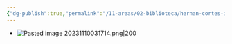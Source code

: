 ```yaml
---
{"dg-publish":true,"permalink":"/11-areas/02-biblioteca/hernan-cortes-inventor-de-mexico-volumen-i/","noteIcon":""}
---
```


- ![Pasted image 20231110031714.png|200](/img/user/10%20Entrada%20%F0%9F%9B%92/%F0%9F%92%BE%20Adjuntos/Pasted%20image%2020231110031714.png)